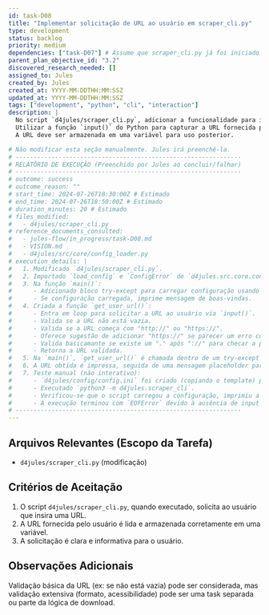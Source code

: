 ```yaml
---
id: task-D08
title: "Implementar solicitação de URL ao usuário em scraper_cli.py"
type: development
status: backlog
priority: medium
dependencies: ["task-D07"] # Assume que scraper_cli.py já foi iniciado
parent_plan_objective_id: "3.2"
discovered_research_needed: []
assigned_to: Jules
created_by: Jules
created_at: YYYY-MM-DDTHH:MM:SSZ
updated_at: YYYY-MM-DDTHH:MM:SSZ
tags: ["development", "python", "cli", "interaction"]
description: |
  No script `d4jules/scraper_cli.py`, adicionar a funcionalidade para interagir com o usuário e solicitar a URL do site de documentação que deve ser processado.
  Utilizar a função `input()` do Python para capturar a URL fornecida pelo usuário.
  A URL deve ser armazenada em uma variável para uso posterior.

# Não modificar esta seção manualmente. Jules irá preenchê-la.
# ---------------------------------------------------------------
# RELATÓRIO DE EXECUÇÃO (Preenchido por Jules ao concluir/falhar)
# ---------------------------------------------------------------
# outcome: success
# outcome_reason: ""
# start_time: 2024-07-26T18:30:00Z # Estimado
# end_time: 2024-07-26T18:50:00Z # Estimado
# duration_minutes: 20 # Estimado
# files_modified:
#   - d4jules/scraper_cli.py
# reference_documents_consulted:
#   - jules-flow/in_progress/task-D08.md
#   - VISION.md
#   - d4jules/src/core/config_loader.py
# execution_details: |
#   1. Modificado `d4jules/scraper_cli.py`.
#   2. Importado `load_config` e `ConfigError` de `d4jules.src.core.config_loader` e `sys`.
#   3. Na função `main()`:
#      - Adicionado bloco try-except para carregar configuração usando `load_config()`. Em caso de `ConfigError` ou outra exceção, imprime mensagem de erro e sai.
#      - Se configuração carregada, imprime mensagem de boas-vindas.
#   4. Criada a função `get_user_url()`:
#      - Entra em loop para solicitar a URL ao usuário via `input()`.
#      - Valida se a URL não está vazia.
#      - Valida se a URL começa com "http://" ou "https://".
#      - Oferece sugestão de adicionar "https://" se parecer um erro comum.
#      - Valida basicamante se existe um "." após "://" para checar a presença de um domínio.
#      - Retorna a URL validada.
#   5. Na `main()`, `get_user_url()` é chamada dentro de um try-except para `KeyboardInterrupt`.
#   6. A URL obtida é impressa, seguida de uma mensagem placeholder para futuras ações.
#   7. Teste manual (não interativo):
#      - `d4jules/config/config.ini` foi criado (copiando o template) para o teste.
#      - Executado `python3 -m d4jules.scraper_cli`.
#      - Verificou-se que o script carregou a configuração, imprimiu a mensagem de boas-vindas e o prompt para URL.
#      - A execução terminou com `EOFError` devido à ausência de input interativo, o que é esperado. A lógica de validação da URL foi revisada manualmente e considerada correta para um cenário interativo.
# ---------------------------------------------------------------
---
```


## Arquivos Relevantes (Escopo da Tarefa)
* `d4jules/scraper_cli.py` (modificação)

## Critérios de Aceitação
1.  O script `d4jules/scraper_cli.py`, quando executado, solicita ao usuário que insira uma URL.
2.  A URL fornecida pelo usuário é lida e armazenada corretamente em uma variável.
3.  A solicitação é clara e informativa para o usuário.

## Observações Adicionais
Validação básica da URL (ex: se não está vazia) pode ser considerada, mas validação extensiva (formato, acessibilidade) pode ser uma task separada ou parte da lógica de download.
```
